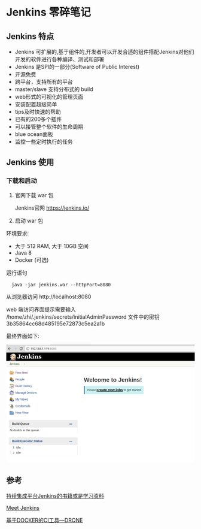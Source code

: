 # Jenkins 零碎笔记

## Jenkins 特点

- Jenkins 可扩展的,基于组件的,开发者可以开发合适的组件搭配Jenkins对他们开发的软件进行各种编译、测试和部署
- Jenkins 是SPI的一部分(Software of Public Interest)
- 开源免费
- 跨平台，支持所有的平台
- master/slave 支持分布式的 build
- web形式的可视化的管理页面
- 安装配置超级简单
- tips及时快速的帮助
- 已有的200多个插件
- 可以接管整个软件的生命周期
- blue ocean面板
- 监控一些定时执行的任务

## Jenkins 使用

### 下载和启动

1. 官网下载 war 包

   Jenkins官网 https://jenkins.io/

1. 启动 war 包

环境要求:

- 大于 512 RAM, 大于 10GB 空间 
- Java 8
- Docker (可选)

运行语句

``` shell
  java -jar jenkins.war --httpPort=8080
```

从浏览器访问 http://localhost:8080

web 端访问界面提示需要输入 /home/zhi/.jenkins/secrets/initialAdminPassword 文件中的密钥
3b35864cc68d485195e72873c5ea2a1b

最终界面如下:

![Jenkins](/_Resource/jenkins_01.png)

## 参考

[持续集成平台Jenkins的书籍或是学习资料](https://www.zhihu.com/question/29163932/answer/138366614)

[Meet Jenkins](https://wiki.jenkins.io/display/JENKINS/Meet+Jenkins)

[基于DOCKER的CI工具—DRONE](https://imnerd.org/drone.html)
